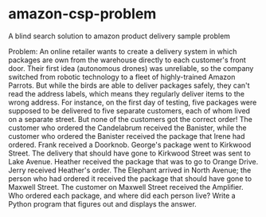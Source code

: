 # amazon-csp-problem
A blind search solution to amazon product delivery sample problem 

Problem: 
An online retailer wants to create a delivery system in which packages are 
own from the warehouse
directly to each customer's front door. Their first idea (autonomous drones) was unreliable, so the
company switched from robotic technology to a fleet of highly-trained Amazon Parrots. But while
the birds are able to deliver packages safely, they can't read the address labels, which means they
regularly deliver items to the wrong address. For instance, on the first day of testing, five packages
were supposed to be delivered to five separate customers, each of whom lived on a separate street. But
none of the customers got the correct order! The customer who ordered the Candelabrum received the
Banister, while the customer who ordered the Banister received the package that Irene had ordered.
Frank received a Doorknob. George's package went to Kirkwood Street. The delivery that should
have gone to Kirkwood Street was sent to Lake Avenue. Heather received the package that was to go
to Orange Drive. Jerry received Heather's order. The Elephant arrived in North Avenue; the person
who had ordered it received the package that should have gone to Maxwell Street. The customer on
Maxwell Street received the Amplifier. Who ordered each package, and where did each person live?
Write a Python program that figures out and displays the answer.